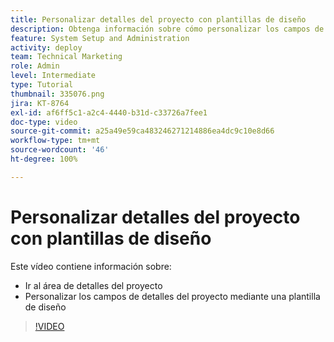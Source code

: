 ```yaml
---
title: Personalizar detalles del proyecto con plantillas de diseño
description: Obtenga información sobre cómo personalizar los campos de detalles del proyecto mediante una plantilla de diseño.
feature: System Setup and Administration
activity: deploy
team: Technical Marketing
role: Admin
level: Intermediate
type: Tutorial
thumbnail: 335076.png
jira: KT-8764
exl-id: af6ff5c1-a2c4-4440-b31d-c33726a7fee1
doc-type: video
source-git-commit: a25a49e59ca483246271214886ea4dc9c10e8d66
workflow-type: tm+mt
source-wordcount: '46'
ht-degree: 100%

---
```


# Personalizar detalles del proyecto con plantillas de diseño

Este vídeo contiene información sobre:

* Ir al área de detalles del proyecto
* Personalizar los campos de detalles del proyecto mediante una plantilla de diseño

>[!VIDEO](https://video.tv.adobe.com/v/335076/?quality=12&learn=on)
